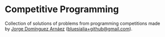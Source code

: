 # Competitive Programming

Collection of solutions of problems from programming competitions made by [Jorge Domínguez Arnáez](https://github.com/BlueSialia) (bluesialia+github@gmail.com).
